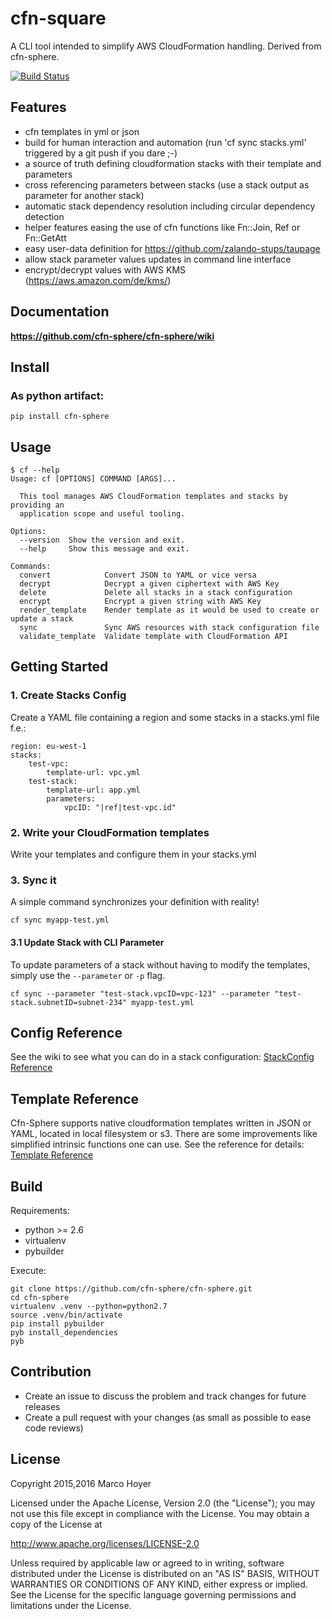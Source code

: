 # cfn-square
A CLI tool intended to simplify AWS CloudFormation handling. Derived from cfn-sphere.

[![Build Status](hhttps://travis-ci.org/Smart421/cfn-square.svg?branch=master)](https://travis-ci.org/cfn-sphere/cfn-sphere)

## Features
- cfn templates in yml or json
- build for human interaction and automation (run 'cf sync stacks.yml' triggered by a git push if you dare ;-)
- a source of truth defining cloudformation stacks with their template and parameters
- cross referencing parameters between stacks (use a stack output as parameter for another stack)
- automatic stack dependency resolution including circular dependency detection
- helper features easing the use of cfn functions like Fn::Join, Ref or Fn::GetAtt
- easy user-data definition for https://github.com/zalando-stups/taupage
- allow stack parameter values updates in command line interface 
- encrypt/decrypt values with AWS KMS (https://aws.amazon.com/de/kms/)

## Documentation
**https://github.com/cfn-sphere/cfn-sphere/wiki**

## Install

### As python artifact:

    pip install cfn-sphere

## Usage

    $ cf --help
    Usage: cf [OPTIONS] COMMAND [ARGS]...
    
      This tool manages AWS CloudFormation templates and stacks by providing an
      application scope and useful tooling.
    
    Options:
      --version  Show the version and exit.
      --help     Show this message and exit.
    
    Commands:
      convert            Convert JSON to YAML or vice versa
      decrypt            Decrypt a given ciphertext with AWS Key
      delete             Delete all stacks in a stack configuration
      encrypt            Encrypt a given string with AWS Key
      render_template    Render template as it would be used to create or update a stack
      sync               Sync AWS resources with stack configuration file
      validate_template  Validate template with CloudFormation API

## Getting Started

### 1. Create Stacks Config
Create a YAML file containing a region and some stacks in a stacks.yml file f.e.:

    region: eu-west-1
    stacks:
        test-vpc:
            template-url: vpc.yml
        test-stack:
            template-url: app.yml
            parameters:
                vpcID: "|ref|test-vpc.id"

### 2. Write your CloudFormation templates
Write your templates and configure them in your stacks.yml

### 3. Sync it
A simple command synchronizes your definition with reality!

    cf sync myapp-test.yml

#### 3.1 Update Stack with CLI Parameter
To update parameters of a stack without having to modify the templates, simply use the `--parameter` or `-p` flag.

    cf sync --parameter "test-stack.vpcID=vpc-123" --parameter "test-stack.subnetID=subnet-234" myapp-test.yml

## Config Reference

See the wiki to see what you can do in a stack configuration: [StackConfig Reference](https://github.com/cfn-sphere/cfn-sphere/wiki/StackConfig-Reference)

## Template Reference

Cfn-Sphere supports native cloudformation templates written in JSON or YAML, located in local filesystem or s3. There are some improvements like simplified intrinsic functions one can use. See the reference for details: [Template Reference](https://github.com/cfn-sphere/cfn-sphere/wiki/Template-Reference)

## Build

Requirements:

* python >= 2.6
* virtualenv
* pybuilder

Execute:

    git clone https://github.com/cfn-sphere/cfn-sphere.git
    cd cfn-sphere
    virtualenv .venv --python=python2.7
    source .venv/bin/activate
    pip install pybuilder
    pyb install_dependencies
    pyb

## Contribution

* Create an issue to discuss the problem and track changes for future releases
* Create a pull request with your changes (as small as possible to ease code reviews)

## License

Copyright 2015,2016 Marco Hoyer

Licensed under the Apache License, Version 2.0 (the "License"); you may not use
this file except in compliance with the License. You may obtain a copy of the
License at

http://www.apache.org/licenses/LICENSE-2.0

Unless required by applicable law or agreed to in writing, software distributed
under the License is distributed on an "AS IS" BASIS, WITHOUT WARRANTIES OR
CONDITIONS OF ANY KIND, either express or implied. See the License for the
specific language governing permissions and limitations under the License.
